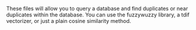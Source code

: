 These files will allow you to query a database and find duplicates or
near duplicates within the database. You can use the fuzzywuzzy
library, a tdif vectorizer, or just a plain cosine similarity method.
